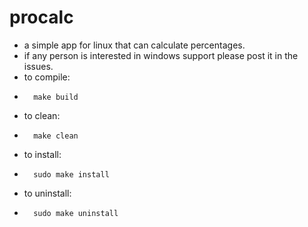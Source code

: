 # procalc
- a simple app for linux that can calculate percentages.
- if any person is interested in windows support please post it in the issues.
- to compile: 
- 		make build
- to clean: 
- 		make clean
- to install: 
- 		sudo make install
- to uninstall: 
- 		sudo make uninstall
